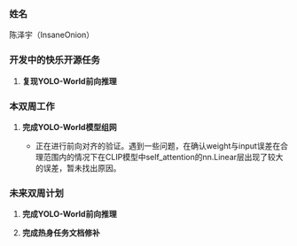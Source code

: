 ### 姓名

陈泽宇（InsaneOnion）

### 开发中的快乐开源任务

1. **复现YOLO-World前向推理**

### 本双周工作

1. **完成YOLO-World模型组网**

   - 正在进行前向对齐的验证。遇到一些问题，在确认weight与input误差在合理范围内的情况下在CLIP模型中self_attention的nn.Linear层出现了较大的误差，暂未找出原因。

### 未来双周计划

1. **完成YOLO-World前向推理**

2. **完成热身任务文档修补**


